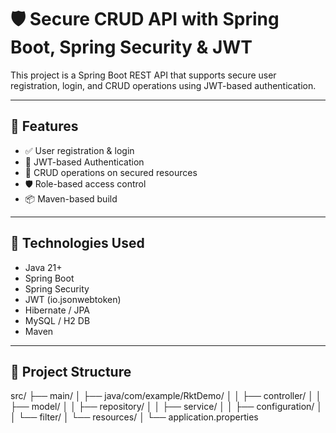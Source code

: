 # 🛡️ Secure CRUD API with Spring Boot, Spring Security & JWT

This project is a Spring Boot REST API that supports secure user registration, login, and CRUD operations using JWT-based authentication.

---

## 🚀 Features

- ✅ User registration & login
- 🔐 JWT-based Authentication
- 📂 CRUD operations on secured resources
- 🛡️ Role-based access control
- 📦 Maven-based build

---

## 🔧 Technologies Used

- Java 21+
- Spring Boot
- Spring Security
- JWT (io.jsonwebtoken)
- Hibernate / JPA
- MySQL / H2 DB
- Maven

---

## 📁 Project Structure

src/
├── main/
│ ├── java/com/example/RktDemo/
│ │ ├── controller/
│ │ ├── model/
│ │ ├── repository/
│ │ ├── service/
│ │ ├── configuration/
│ │ └── filter/
│ └── resources/
│ └── application.properties
